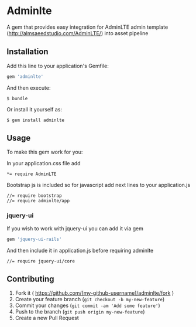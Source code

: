 # Adminlte

A gem that provides easy integration for AdminLTE admin template (http://almsaeedstudio.com/AdminLTE/) into asset pipeline

## Installation

Add this line to your application's Gemfile:

```ruby
gem 'adminlte'
```

And then execute:

    $ bundle

Or install it yourself as:

    $ gem install adminlte

## Usage
To make this gem work for you:

In your application.css file add

    *= require AdminLTE

Bootstrap js is included so for javascript add next lines
to your application.js

    //= require bootstrap
    //= require adminlte/app

### jquery-ui
If you wish to work with jquery-ui you can add it via gem

```ruby
gem 'jquery-ui-rails'
```

And then include it in application.js before requiring adminlte


    //= require jquery-ui/core


## Contributing

1. Fork it ( https://github.com/[my-github-username]/adminlte/fork )
2. Create your feature branch (`git checkout -b my-new-feature`)
3. Commit your changes (`git commit -am 'Add some feature'`)
4. Push to the branch (`git push origin my-new-feature`)
5. Create a new Pull Request
